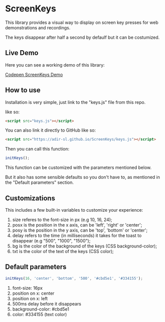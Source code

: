 # ScreenKeys
This library provides a visual way to display on screen key presses for web demonstrations and recordings.

The keys disappear after half a second by defaulf but it can be costumized.

## Live Demo
Here you can see a working demo of this library:

<a href="https://codepen.io/Adir-SL/pen/poaXYzK">Codepen ScreenKeys Demo</a>

## How to use
Installation is very simple, just link to the "keys.js" file from this repo.

like so:
```HTML
<script src="keys.js"></script>
```

You can also link it directly to GitHub like so:
```HTML
<script src="https://adir-sl.github.io/ScreenKeys/keys.js"></script>
```

Then you can call this function:
```Javascript
initKeys();
```
This function can be customized with the parameters mentioned below.

But it also has some sensible defaults so you don't have to, as mentioned in the "Default parameters" section.

## Customizations
This includes a few built-in variables to customize your experience:
1. size referes to the font-size in px (e.g 10, 16, 24);
2. posx is the position in the x axis, can be 'left', 'right' or 'center';
3. posy is the position in the y axis, can be 'top', 'bottom' or 'center';
4. delay refers to the time (in milliseconds) it takes for the toast to disappear (e.g "500", "1000", "1500");
5. bg is the color of the background of the keys (CSS background-color);
6. txt is the color of the text of the keys (CSS color);

## Default parameters
```Javascript
initKeys(16, 'center', 'bottom', '500', '#cbd5e1', '#334155');
```
1. font-size: 16px
2. position on x: center
3. position on x: left
4. 500ms delay before it disappears
5. background-color: #cbd5e1
6. color: #334155 (text color)